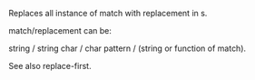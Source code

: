 Replaces all instance of match with replacement in s.

   match/replacement can be:

   string / string
   char / char
   pattern / (string or function of match).

   See also replace-first.